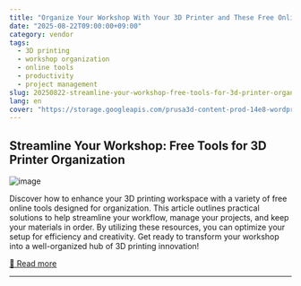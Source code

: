 ```yaml
---
title: "Organize Your Workshop With Your 3D Printer and These Free Online Tools!"
date: "2025-08-22T09:00:00+09:00"
category: vendor
tags:
  - 3D printing
  - workshop organization
  - online tools
  - productivity
  - project management
slug: 20250822-streamline-your-workshop-free-tools-for-3d-printer-organization
lang: en
cover: "https://storage.googleapis.com/prusa3d-content-prod-14e8-wordpress-blog-prod/2025/08/1839f9ab-organizeyourworkshop_blog-698x325.png"
---
```


## Streamline Your Workshop: Free Tools for 3D Printer Organization
![image](https://storage.googleapis.com/prusa3d-content-prod-14e8-wordpress-blog-prod/2025/08/1839f9ab-organizeyourworkshop_blog-698x325.png)

Discover how to enhance your 3D printing workspace with a variety of free online tools designed for organization. This article outlines practical solutions to help streamline your workflow, manage your projects, and keep your materials in order. By utilizing these resources, you can optimize your setup for efficiency and creativity. Get ready to transform your workshop into a well-organized hub of 3D printing innovation!

[🔗 Read more](https://blog.prusa3d.com/from-chaos-to-order-organize-your-workshop-with-a-3d-printer_119547/)

---